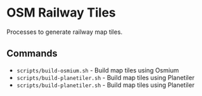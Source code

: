 # OSM Railway Tiles

Processes to generate railway map tiles.

## Commands

* `scripts/build-osmium.sh` - Build map tiles using Osmium
* `scripts/build-planetiler.sh` - Build map tiles using Planetiler
* `scripts/build-planetiler.sh` - Build map tiles using Planetiler
